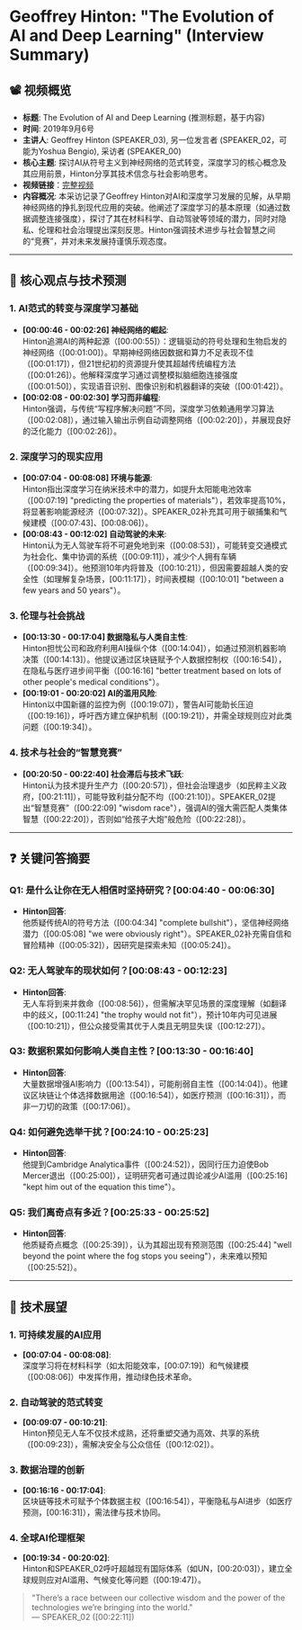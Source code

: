 # Geoffrey Hinton: "The Evolution of AI and Deep Learning" (Interview Summary)

## 📽️ 视频概览
- **标题**: The Evolution of AI and Deep Learning (推测标题，基于内容)
- **时间**: 2019年9月6号
- **主讲人**: Geoffrey Hinton (SPEAKER_03), 另一位发言者 (SPEAKER_02，可能为Yoshua Bengio), 采访者 (SPEAKER_00)
- **核心主题**: 探讨AI从符号主义到神经网络的范式转变，深度学习的核心概念及其应用前景，Hinton分享其技术信念与社会影响思考。
- **视频链接**：[完整视频](https://www.youtube.com/watch?v=e8FBi4icNgs)
- **内容概况**: 本采访记录了Geoffrey Hinton对AI和深度学习发展的见解，从早期神经网络的挣扎到现代应用的突破。他阐述了深度学习的基本原理（如通过数据调整连接强度），探讨了其在材料科学、自动驾驶等领域的潜力，同时对隐私、伦理和社会治理提出深刻反思。Hinton强调技术进步与社会智慧之间的“竞赛”，并对未来发展持谨慎乐观态度。

---

## 🎯 核心观点与技术预测

### 1. **AI范式的转变与深度学习基础**
- **[00:00:46 - 00:02:26] 神经网络的崛起**:  
  Hinton追溯AI的两种起源（[00:00:55]）：逻辑驱动的符号处理和生物启发的神经网络（[00:01:00]）。早期神经网络因数据和算力不足表现不佳（[00:01:17]），但21世纪初的资源提升使其超越传统编程方法（[00:01:26]）。他解释深度学习通过调整模拟脑细胞连接强度（[00:01:50]），实现语音识别、图像识别和机器翻译的突破（[00:01:42]）。
- **[00:02:08 - 00:02:30] 学习而非编程**:  
  Hinton强调，与传统“写程序解决问题”不同，深度学习依赖通用学习算法（[00:02:08]），通过输入输出示例自动调整网络（[00:02:20]），并展现良好的泛化能力（[00:02:26]）。

### 2. **深度学习的现实应用**
- **[00:07:04 - 00:08:08] 环境与能源**:  
  Hinton指出深度学习在纳米技术中的潜力，如提升太阳能电池效率（[00:07:19] "predicting the properties of materials"），若效率提高10%，将显著影响能源经济（[00:07:32]）。SPEAKER_02补充其可用于碳捕集和气候建模（[00:07:43]、[00:08:06]）。
- **[00:08:43 - 00:12:02] 自动驾驶的未来**:  
  Hinton认为无人驾驶车将不可避免地到来（[00:08:53]），可能转变交通模式为社会化、集中协调的系统（[00:09:11]），减少个人拥有车辆（[00:09:34]）。他预测10年内将普及（[00:10:21]），但因需要超越人类的安全性（如理解复杂场景，[00:11:17]），时间表模糊（[00:10:01] "between a few years and 50 years"）。

### 3. **伦理与社会挑战**
- **[00:13:30 - 00:17:04] 数据隐私与人类自主性**:  
  Hinton担忧公司和政府利用AI操纵个体（[00:14:04]），如通过预测机器影响决策（[00:14:13]）。他提议通过区块链赋予个人数据控制权（[00:16:54]），在隐私与医疗进步间平衡（[00:16:16] "better treatment based on lots of other people's medical conditions"）。
- **[00:19:01 - 00:20:02] AI的滥用风险**:  
  Hinton以中国新疆的监控为例（[00:19:07]），警告AI可能助长压迫（[00:19:16]），呼吁西方建立保护机制（[00:19:21]），并需全球规则应对此类问题（[00:19:34]）。

### 4. **技术与社会的“智慧竞赛”**
- **[00:20:50 - 00:22:40] 社会滞后与技术飞跃**:  
  Hinton认为技术提升生产力（[00:20:57]），但社会治理退步（如民粹主义政府，[00:21:11]），可能导致利益分配不均（[00:21:10]）。SPEAKER_02提出“智慧竞赛”（[00:22:09] "wisdom race"），强调AI的强大需匹配人类集体智慧（[00:22:20]），否则如“给孩子大炮”般危险（[00:22:28]）。

---

## ❓ 关键问答摘要

### Q1: 是什么让你在无人相信时坚持研究？**[00:04:40 - 00:06:30]**
- **Hinton回答**:  
  他质疑传统AI的符号方法（[00:04:34] "complete bullshit"），坚信神经网络潜力（[00:05:08] "we were obviously right"）。SPEAKER_02补充需自信和冒险精神（[00:05:32]），因研究是探索未知（[00:05:24]）。

### Q2: 无人驾驶车的现状如何？**[00:08:43 - 00:12:23]**
- **Hinton回答**:  
  无人车将到来并救命（[00:08:56]），但需解决罕见场景的深度理解（如翻译中的歧义，[00:11:24] "the trophy would not fit"），预计10年内可见进展（[00:10:21]），但公众接受需其优于人类且无明显失误（[00:12:27]）。

### Q3: 数据积累如何影响人类自主性？**[00:13:30 - 00:16:40]**
- **Hinton回答**:  
  大量数据增强AI影响力（[00:13:54]），可能削弱自主性（[00:14:04]）。他建议区块链让个体选择数据用途（[00:16:54]），如医疗预测（[00:16:31]），而非一刀切的政策（[00:17:06]）。

### Q4: 如何避免选举干扰？**[00:24:10 - 00:25:23]**
- **Hinton回答**:  
  他提到Cambridge Analytica事件（[00:24:52]），因同行压力迫使Bob Mercer退出（[00:25:00]），证明研究者可通过舆论减少AI滥用（[00:25:16] "kept him out of the equation this time"）。

### Q5: 我们离奇点有多近？**[00:25:33 - 00:25:52]**
- **Hinton回答**:  
  他质疑奇点概念（[00:25:39]），认为其超出现有预测范围（[00:25:44] "well beyond the point where the fog stops you seeing"），未来难以预知（[00:25:52]）。

---

## 🔮 技术展望

### 1. **可持续发展的AI应用**
- **[00:07:04 - 00:08:08]**:  
  深度学习将在材料科学（如太阳能效率，[00:07:19]）和气候建模（[00:08:06]）中发挥作用，推动绿色技术革命。

### 2. **自动驾驶的范式转变**
- **[00:09:07 - 00:10:21]**:  
  Hinton预见无人车不仅技术成熟，还将重塑交通为高效、共享的系统（[00:09:23]），需解决安全与公众信任（[00:12:02]）。

### 3. **数据治理的创新**
- **[00:16:16 - 00:17:04]**:  
  区块链等技术可赋予个体数据主权（[00:16:54]），平衡隐私与AI进步（如医疗预测，[00:16:31]），需法律与技术协同。

### 4. **全球AI伦理框架**
- **[00:19:34 - 00:20:02]**:  
  Hinton和SPEAKER_02呼吁超越现有国际体系（如UN，[00:20:03]），建立全球规则应对AI滥用、气候变化等问题（[00:19:47]）。

> "There’s a race between our collective wisdom and the power of the technologies we’re bringing into the world."  
> — SPEAKER_02 ([00:22:11])
